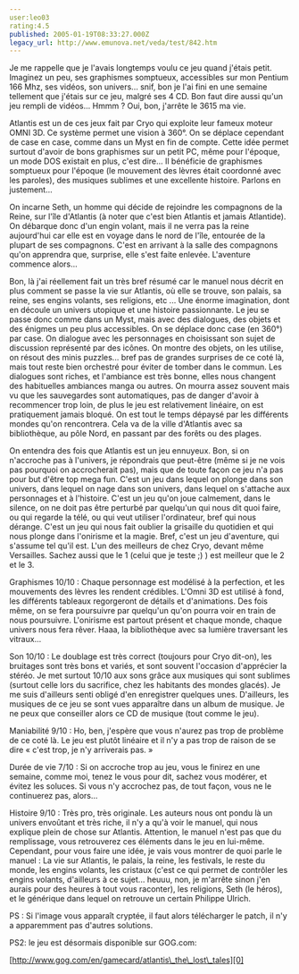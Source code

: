 ```yaml
---
user:leo03
rating:4.5
published: 2005-01-19T08:33:27.000Z
legacy_url: http://www.emunova.net/veda/test/842.htm
---
```

Je me rappelle que je l'avais longtemps voulu ce jeu quand j'étais petit. Imaginez un peu, ses graphismes somptueux, accessibles sur mon Pentium 166 Mhz, ses vidéos, son univers... snif, bon je l'ai fini en une semaine tellement que j'étais sur ce jeu, malgré ses 4 CD. Bon faut dire aussi qu'un jeu rempli de vidéos... Hmmm ? Oui, bon, j'arrête le 3615 ma vie.  

  

Atlantis est un de ces jeux fait par Cryo qui exploite leur fameux moteur OMNI 3D. Ce système permet une vision à 360°. On se déplace cependant de case en case, comme dans un Myst en fin de compte. Cette idée permet surtout d'avoir de bons graphismes sur un petit PC, même pour l'époque, un mode DOS existait en plus, c'est dire... Il bénéficie de graphismes somptueux pour l'époque (le mouvement des lèvres était coordonné avec les paroles), des musiques sublimes et une excellente histoire. Parlons en justement...  

  

On incarne Seth, un homme qui décide de rejoindre les compagnons de la Reine, sur l'île d'Atlantis (à noter que c'est bien Atlantis et jamais Atlantide). On débarque donc d'un engin volant, mais il ne verra pas la reine aujourd'hui car elle est en voyage dans le nord de l'île, entourée de la plupart de ses compagnons. C'est en arrivant à la salle des compagnons qu'on apprendra que, surprise, elle s'est faite enlevée. L'aventure commence alors...  

  

Bon, là j'ai réellement fait un très bref résumé car le manuel nous décrit en plus comment se passe la vie sur Atlantis, où elle se trouve, son palais, sa reine, ses engins volants, ses religions, etc ... Une énorme imagination, dont en découle un univers utopique et une histoire passionnante. Le jeu se passe donc comme dans un Myst, mais avec des dialogues, des objets et des énigmes un peu plus accessibles. On se déplace donc case (en 360°) par case. On dialogue avec les personnages en choisissant son sujet de discussion représenté par des icônes. On montre des objets, on les utilise, on résout des minis puzzles... bref pas de grandes surprises de ce coté là, mais tout reste bien orchestré pour éviter de tomber dans le commun. Les dialogues sont riches, et l'ambiance est très bonne, elles nous changent des habituelles ambiances manga ou autres. On mourra assez souvent mais vu que les sauvegardes sont automatiques, pas de danger d'avoir à recommencer trop loin, de plus le jeu est relativement linéaire, on est pratiquement jamais bloqué. On est tout le temps dépaysé par les différents mondes qu'on rencontrera. Cela va de la ville d'Atlantis avec sa bibliothèque, au pôle Nord, en passant par des forêts ou des plages.  

  

On entendra des fois que Atlantis est un jeu ennuyeux. Bon, si on n'accroche pas à l'univers, je répondrais que peut-être (même si je ne vois pas pourquoi on accrocherait pas), mais que de toute façon ce jeu n'a pas pour but d'être top mega fun. C'est un jeu dans lequel on plonge dans son univers, dans lequel on nage dans son univers, dans lequel on s'attache aux personnages et à l'histoire. C'est un jeu qu'on joue calmement, dans le silence, on ne doit pas être perturbé par quelqu'un qui nous dit quoi faire, ou qui regarde la télé, ou qui veut utiliser l'ordinateur, bref qui nous dérange. C'est un jeu qui nous fait oublier la grisaille du quotidien et qui nous plonge dans l'onirisme et la magie. Bref, c'est un jeu d'aventure, qui s'assume tel qu'il est. L'un des meilleurs de chez Cryo, devant même Versailles. Sachez aussi que le 1 (celui que je teste ;) ) est meilleur que le 2 et le 3\.  

  

Graphismes 10/10 : Chaque personnage est modélisé à la perfection, et les mouvements des lèvres les rendent crédibles. L'Omni 3D est utilisé à fond, les différents tableaux regorgeront de détails et d'animations. Des fois même, on se fera poursuivre par quelqu'un qu'on pourra voir en train de nous poursuivre. L'onirisme est partout présent et chaque monde, chaque univers nous fera rêver. Haaa, la bibliothèque avec sa lumière traversant les vitraux...  

  

Son 10/10 : Le doublage est très correct (toujours pour Cryo dit-on), les bruitages sont très bons et variés, et sont souvent l'occasion d'apprécier la stéréo. Je met surtout 10/10 aux sons grâce aux musiques qui sont sublimes (surtout celle lors du sacrifice, chez les habitants des mondes glacés). Je me suis d'ailleurs senti obligé d'en enregistrer quelques unes. D'ailleurs, les musiques de ce jeu se sont vues apparaître dans un album de musique. Je ne peux que conseiller alors ce CD de musique (tout comme le jeu).  

  

Maniabilité 9/10 : Ho, ben, j'espère que vous n'aurez pas trop de problème de ce coté là. Le jeu est plutôt linéaire et il n'y a pas trop de raison de se dire « c'est trop, je n'y arriverais pas. »  

  

Durée de vie 7/10 : Si on accroche trop au jeu, vous le finirez en une semaine, comme moi, tenez le vous pour dit, sachez vous modérer, et évitez les soluces. Si vous n'y accrochez pas, de tout façon, vous ne le continuerez pas, alors...  

  

Histoire 9/10 : Très pro, très originale. Les auteurs nous ont pondu là un univers envoûtant et très riche, il n'y a qu'à voir le manuel, qui nous explique plein de chose sur Atlantis. Attention, le manuel n'est pas que du remplissage, vous retrouverez ces éléments dans le jeu en lui-même. Cependant, pour vous faire une idée, je vais vous montrer de quoi parle le manuel : La vie sur Atlantis, le palais, la reine, les festivals, le reste du monde, les engins volants, les cristaux (c'est ce qui permet de contrôler les engins volants, d'ailleurs à ce sujet... heuuu, non, je m'arrête sinon j'en aurais pour des heures à tout vous raconter), les religions, Seth (le héros), et le générique dans lequel on retrouve un certain Philippe Ulrich.  

  

PS : Si l'image vous apparaît cryptée, il faut alors télécharger le patch, il n'y a apparemment pas d'autres solutions.  

  

PS2: le jeu est désormais disponible sur GOG.com:  

[http://www.gog.com/en/gamecard/atlantis\_the\_lost\_tales][0] 

[0]: http://www.gog.com/en/gamecard/atlantis_the_lost_tales